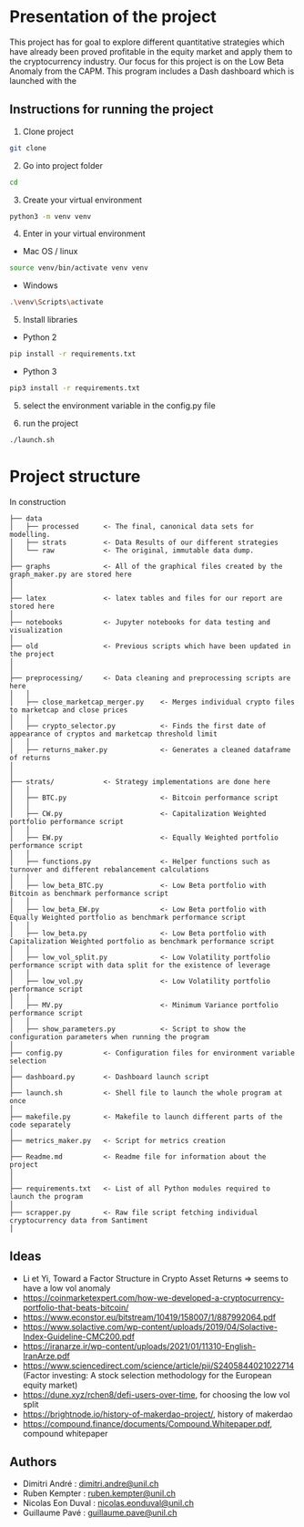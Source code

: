 # Presentation of the project

This project has for goal to explore different quantitative strategies which have already been proved profitable in the equity market and apply them to the cryptocurrency industry. Our focus for this project is on the Low Beta Anomaly from the CAPM. This program includes a Dash dashboard which is launched with the





## Instructions for running the project

1) Clone project

```bash
git clone
```

2) Go into project folder

```bash
cd
```

3) Create your virtual environment

```bash
python3 -m venv venv
```

4) Enter in your virtual environment

* Mac OS / linux
```bash
source venv/bin/activate venv venv
```

* Windows
```bash
.\venv\Scripts\activate
```

5) Install libraries

* Python 2
```bash
pip install -r requirements.txt
```

* Python 3
```bash
pip3 install -r requirements.txt
```

5) select the environment variable in the config.py file

6) run the project

```bash
./launch.sh
```
# Project structure

In construction
```
├── data
│   ├── processed      <- The final, canonical data sets for modelling.
│   ├── strats         <- Data Results of our different strategies
│   └── raw            <- The original, immutable data dump.
│
├── graphs             <- All of the graphical files created by the graph_maker.py are stored here
│
│
├── latex              <- latex tables and files for our report are stored here                    
│
├── notebooks          <- Jupyter notebooks for data testing and visualization
│
├── old                <- Previous scripts which have been updated in the project
│
│
├── preprocessing/     <- Data cleaning and preprocessing scripts are here
│   │
│   ├── close_marketcap_merger.py    <- Merges individual crypto files to marketcap and close prices
│   │
│   ├── crypto_selector.py           <- Finds the first date of appearance of cryptos and marketcap threshold limit          
│   │
│   ├── returns_maker.py             <- Generates a cleaned dataframe of returns
│
│  
├── strats/            <- Strategy implementations are done here
│   │
│   ├── BTC.py                       <- Bitcoin performance script
│   │
│   ├── CW.py                        <- Capitalization Weighted portfolio performance script      
│   │
│   ├── EW.py                        <- Equally Weighted portfolio performance script
│   │
│   ├── functions.py                 <- Helper functions such as turnover and different rebalancement calculations        
│   │
│   ├── low_beta_BTC.py              <- Low Beta portfolio with Bitcoin as benchmark performance script
│   │
│   ├── low_beta_EW.py               <- Low Beta portfolio with Equally Weighted portfolio as benchmark performance script         
│   │
│   ├── low_beta.py                  <- Low Beta portfolio with Capitalization Weighted portfolio as benchmark performance script
│   │
│   ├── low_vol_split.py             <- Low Volatility portfolio performance script with data split for the existence of leverage
│   │
│   ├── low_vol.py                   <- Low Volatility portfolio performance script     
│   │
│   ├── MV.py                        <- Minimum Variance portfolio performance script   
│   │
│   ├── show_parameters.py           <- Script to show the configuration parameters when running the program
│  
├── config.py          <- Configuration files for environment variable selection
│   
├── dashboard.py       <- Dashboard launch script
│
├── launch.sh          <- Shell file to launch the whole program at once
│
├── makefile.py        <- Makefile to launch different parts of the code separately
│
├── metrics_maker.py   <- Script for metrics creation
│
├── Readme.md          <- Readme file for information about the project
│
│
├── requirements.txt   <- List of all Python modules required to launch the program
│
├── scrapper.py        <- Raw file script fetching individual cryptocurrency data from Santiment
│                         
```


## Ideas

- Li et Yi, Toward a Factor Structure in Crypto Asset Returns => seems to have a low vol anomaly
- https://coinmarketexpert.com/how-we-developed-a-cryptocurrency-portfolio-that-beats-bitcoin/
- https://www.econstor.eu/bitstream/10419/158007/1/887992064.pdf
- https://www.solactive.com/wp-content/uploads/2019/04/Solactive-Index-Guideline-CMC200.pdf
- https://iranarze.ir/wp-content/uploads/2021/01/11310-English-IranArze.pdf
- https://www.sciencedirect.com/science/article/pii/S2405844021022714 (Factor investing: A stock selection methodology for the European equity market)
- https://dune.xyz/rchen8/defi-users-over-time, for choosing the low vol split
- https://brightnode.io/history-of-makerdao-project/, history of makerdao
- https://compound.finance/documents/Compound.Whitepaper.pdf, compound whitepaper



## Authors

* Dimitri André : dimitri.andre@unil.ch
* Ruben Kempter : ruben.kempter@unil.ch
* Nicolas Eon Duval : nicolas.eonduval@unil.ch
* Guillaume Pavé : guillaume.pave@unil.ch
